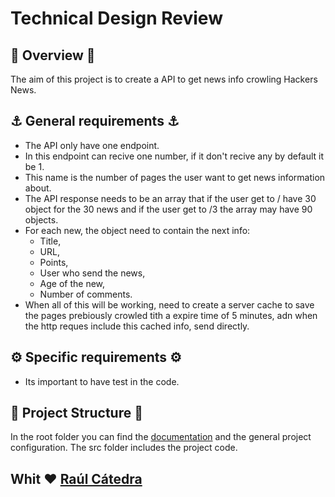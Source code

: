# Technical Design Review

## 🔮 Overview 🔮

The aim of this project is to create a API to get news info crowling Hackers News.

## ⚓ General requirements ⚓

- The API only have one endpoint.
- In this endpoint can recive one number, if it don't recive any by default it be 1.
- This name is the number of pages the user want to get news information about.
- The API response needs to be an array that if the user get to / have 30 object for the 30 news and if the user get to /3 the array may have 90 objects.
- For each new, the object need to contain the next info:
  - Title,
  - URL,
  - Points,
  - User who send the news,
  - Age of the new,
  - Number of comments. 
- When all of this will be working, need to create a server cache to save the pages prebiously crowled tith a expire time of 5 minutes, adn when the http reques include this cached info, send directly.


## ⚙️ Specific requirements ⚙️

- Its important to have test in the code.


## 🧬 Project Structure 🧬

In the root folder you can find the [documentation](../Documentation) and the general project configuration.
The src folder includes the project code.


## Whit ❤ [Raúl Cátedra](https://github.com/RaulCatedra3003)
